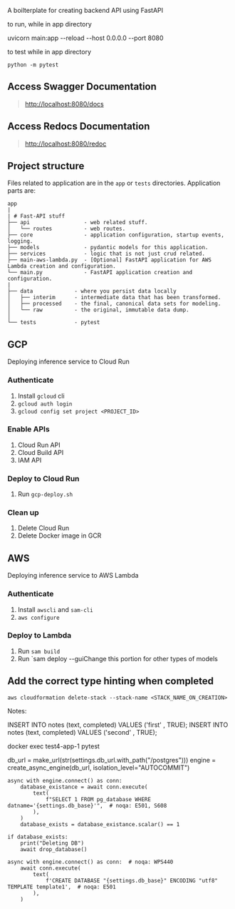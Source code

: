 A boilterplate for creating backend API using FastAPI

to run, while in app directory

uvicorn main:app --reload --host 0.0.0.0 --port 8080

to test while in app directory

`python -m pytest`

## Access Swagger Documentation

> <http://localhost:8080/docs>

## Access Redocs Documentation

> <http://localhost:8080/redoc>

## Project structure

Files related to application are in the `app` or `tests` directories.
Application parts are:

    app
    |
    | # Fast-API stuff
    ├── api                 - web related stuff.
    │   └── routes          - web routes.
    ├── core                - application configuration, startup events, logging.
    ├── models              - pydantic models for this application.
    ├── services            - logic that is not just crud related.
    ├── main-aws-lambda.py  - [Optional] FastAPI application for AWS Lambda creation and configuration.
    └── main.py             - FastAPI application creation and configuration.
    |
    ├── data             - where you persist data locally
    │   ├── interim      - intermediate data that has been transformed.
    │   ├── processed    - the final, canonical data sets for modeling.
    │   └── raw          - the original, immutable data dump.
    │
    └── tests            - pytest

## GCP

Deploying inference service to Cloud Run

### Authenticate

1. Install `gcloud` cli
2. `gcloud auth login`
3. `gcloud config set project <PROJECT_ID>`

### Enable APIs

1. Cloud Run API
2. Cloud Build API
3. IAM API

### Deploy to Cloud Run

1. Run `gcp-deploy.sh`

### Clean up

1. Delete Cloud Run
2. Delete Docker image in GCR

## AWS

Deploying inference service to AWS Lambda

### Authenticate

1. Install `awscli` and `sam-cli`
2. `aws configure`

### Deploy to Lambda

1. Run `sam build`
2. Run `sam deploy --guiChange this portion for other types of models

## Add the correct type hinting when completed

`aws cloudformation delete-stack --stack-name <STACK_NAME_ON_CREATION>`

Notes:

INSERT INTO notes (text, completed) VALUES ('first' , TRUE);
INSERT INTO notes (text, completed) VALUES ('second' , TRUE);

docker exec test4-app-1 pytest

db_url = make_url(str(settings.db_url.with_path("/postgres")))
engine = create_async_engine(db_url, isolation_level="AUTOCOMMIT")

    async with engine.connect() as conn:
        database_existance = await conn.execute(
            text(
                f"SELECT 1 FROM pg_database WHERE datname='{settings.db_base}'",  # noqa: E501, S608
            ),
        )
        database_exists = database_existance.scalar() == 1

    if database_exists:
        print("Deleting DB")
        await drop_database()

    async with engine.connect() as conn:  # noqa: WPS440
        await conn.execute(
            text(
                f'CREATE DATABASE "{settings.db_base}" ENCODING "utf8" TEMPLATE template1',  # noqa: E501
            ),
        )
